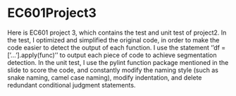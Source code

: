 # EC601Project3
Here is EC601 project 3, which contains the test and unit test of project2. In the test, I optimized and simplified the original code, in order to make the code easier to detect the output of each function. I use the statement ‘’df = [’...’].apply(func)’’ to output each piece of code to achieve segmentation detection. In the unit test, I use the pylint function package mentioned in the slide to score the code, and constantly modify the naming style (such as snake naming, camel case naming), modify indentation, and delete redundant conditional judgment statements.
